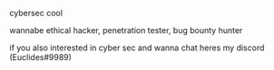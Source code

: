 cybersec cool

wannabe ethical hacker, penetration tester, bug bounty hunter

if you also interested in cyber sec and wanna chat heres my discord (Euclides#9989)
